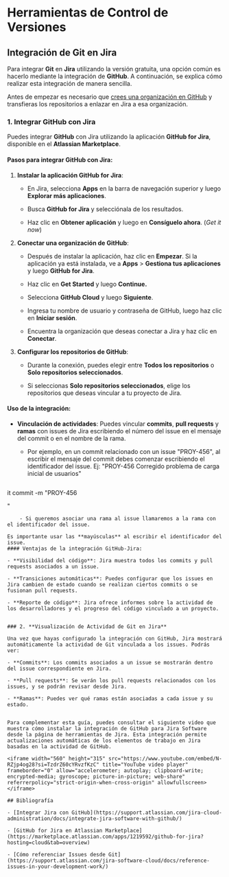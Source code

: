# Herramientas de Control de Versiones

## Integración de Git en Jira

Para integrar **Git** en **Jira** utilizando la versión gratuita, una opción común es hacerlo mediante la integración de **GitHub**. A continuación, se explica cómo realizar esta integración de manera sencilla.

Antes de empezar es necesario que [crees una organización en GitHub](organizacion.github.md) y transfieras los repositorios a enlazar en Jira a esa organización.

### 1. **Integrar GitHub con Jira**

Puedes integrar **GitHub** con Jira utilizando la aplicación **GitHub for Jira**, disponible en el **Atlassian Marketplace**.

#### Pasos para integrar GitHub con Jira:

1. **Instalar la aplicación GitHub for Jira**:
    
    - En Jira, selecciona **Apps** en la barra de navegación superior y luego **Explorar más aplicaciones**.
        
    - Busca **GitHub for Jira** y selecciónala de los resultados.
        
    - Haz clic en **Obtener aplicación** y luego en **Consíguelo ahora**. (*Get it now*)
        
2. **Conectar una organización de GitHub**:
    
    - Después de instalar la aplicación, haz clic en **Empezar**. Si la aplicación ya está instalada, ve a **Apps** > **Gestiona tus aplicaciones** y luego **GitHub for Jira**.
        
    - Haz clic en **Get Started** y luego **Continue.**
        
    - Selecciona **GitHub Cloud** y luego **Siguiente**.
        
    - Ingresa tu nombre de usuario y contraseña de GitHub, luego haz clic en **Iniciar sesión**.
        
    - Encuentra la organización que deseas conectar a Jira y haz clic en **Conectar**.
        
3. **Configurar los repositorios de GitHub**:
    
    - Durante la conexión, puedes elegir entre **Todos los repositorios** o **Solo repositorios seleccionados**.
        
    - Si seleccionas **Solo repositorios seleccionados**, elige los repositorios que deseas vincular a tu proyecto de Jira.
        

#### Uso de la integración:

- **Vinculación de actividades**: Puedes vincular **commits**, **pull requests** y **ramas** con issues de Jira escribiendo el número del issue en el mensaje del commit o en el nombre de la rama.
    
    - Por ejemplo, en un commit relacionado con un issue "PROY-456", al escribir el mensaje del commit debes comenzar escribiendo el identificador del issue. Ej: "PROY-456 Corregido problema de carga inicial de usuarios"
    ```sh
it commit -m "PROY-456 <summary of commit>"
```
    - Si queremos asociar una rama al issue llamaremos a la rama con el identificador del issue.

Es importante usar las **mayúsculas** al escribir el identificador del issue.
#### Ventajas de la integración GitHub-Jira:

- **Visibilidad del código**: Jira muestra todos los commits y pull requests asociados a un issue.
    
- **Transiciones automáticas**: Puedes configurar que los issues en Jira cambien de estado cuando se realizan ciertos commits o se fusionan pull requests.
    
- **Reporte de código**: Jira ofrece informes sobre la actividad de los desarrolladores y el progreso del código vinculado a un proyecto.
    

### 2. **Visualización de Actividad de Git en Jira**

Una vez que hayas configurado la integración con GitHub, Jira mostrará automáticamente la actividad de Git vinculada a los issues. Podrás ver:

- **Commits**: Los commits asociados a un issue se mostrarán dentro del issue correspondiente en Jira.
    
- **Pull requests**: Se verán los pull requests relacionados con los issues, y se podrán revisar desde Jira.
    
- **Ramas**: Puedes ver qué ramas están asociadas a cada issue y su estado.
    

Para complementar esta guía, puedes consultar el siguiente video que muestra cómo instalar la integración de GitHub para Jira Software desde la página de herramientas de Jira. Esta integración permite actualizaciones automáticas de los elementos de trabajo en Jira basadas en la actividad de GitHub.

<iframe width="560" height="315" src="https://www.youtube.com/embed/N-RZjp4og28?si=TzdrZ60cYRvzfKzC" title="YouTube video player" frameborder="0" allow="accelerometer; autoplay; clipboard-write; encrypted-media; gyroscope; picture-in-picture; web-share" referrerpolicy="strict-origin-when-cross-origin" allowfullscreen></iframe>

## Bibliografía

- [Integrar Jira con GitHub](https://support.atlassian.com/jira-cloud-administration/docs/integrate-jira-software-with-github/)
    
- [GitHub for Jira en Atlassian Marketplace](https://marketplace.atlassian.com/apps/1219592/github-for-jira?hosting=cloud&tab=overview)
    
- [Cómo referenciar Issues desde Git](https://support.atlassian.com/jira-software-cloud/docs/reference-issues-in-your-development-work/)

